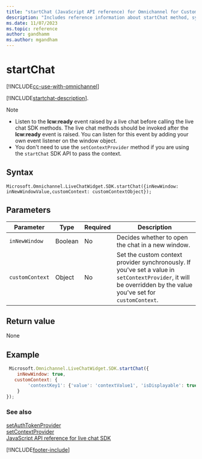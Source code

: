 ```yaml
---
title: "startChat (JavaScript API reference) for Omnichannel for Customer Service in Dynamics 365 | MicrosoftDocs"
description: "Includes reference information about startChat method, syntax, and parameters in Omnichannel for Customer Service JavaScript API reference."
ms.date: 11/07/2023
ms.topic: reference
author: gandhamm
ms.author: mgandham
---
```

# startChat

[!INCLUDE[cc-use-with-omnichannel](../../../../includes/cc-use-with-omnichannel.md)]

[!INCLUDE[startchat-description](../includes/startchat-description.md)].

> [!NOTE]
> - Listen to the **lcw:ready** event raised by a live chat before calling the live chat SDK methods. The live chat methods should be invoked after the **lcw:ready** event is raised. You can listen for this event by adding your own event listener on the window object.
> - You don't need to use the `setContextProvider` method if you are using the `startChat` SDK API to pass the context. 

## Syntax

`Microsoft.Omnichannel.LiveChatWidget.SDK.startChat({inNewWindow: inNewWindowValue,customContext: customContextObject});`

## Parameters

|Parameter|Type|Required|Description|
|----|----|----|----|
|`inNewWindow`|Boolean|No|Decides whether to open the chat in a new window.|
|`customContext`|Object|No|Set the custom context provider synchronously. If you've set a value in `setContextProvider`, it will be overridden by the value you've set for `customContext`.|

## Return value

None

## Example

```JavaScript
 Microsoft.Omnichannel.LiveChatWidget.SDK.startChat({
    inNewWindow: true,
   customContext: {
        'contextKey1': {'value': 'contextValue1', 'isDisplayable': true}
    }
});

```

### See also

[setAuthTokenProvider](setAuthTokenProvider.md)<br />
[setContextProvider](setContextProvider.md)<br />
[JavaScript API reference for live chat SDK](../../omnichannel-reference.md)


[!INCLUDE[footer-include]([!INCLUDE[footer-include](../../../includes/footer-banner.md)]
)]
